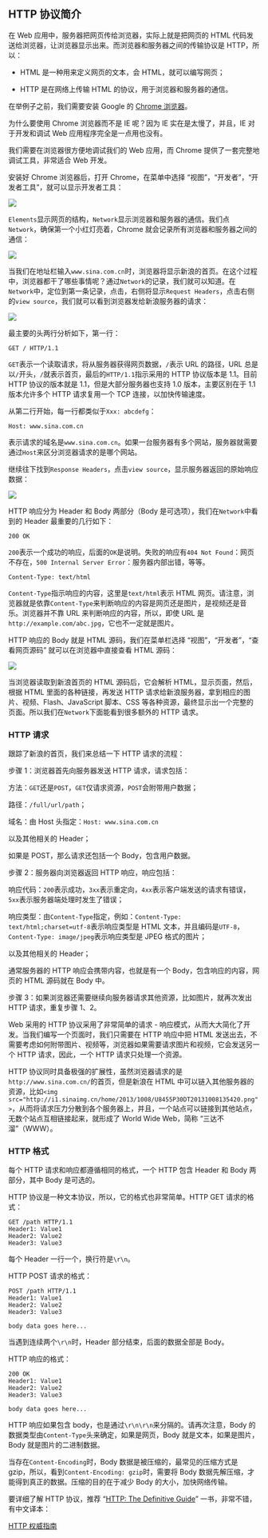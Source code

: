 ## HTTP 协议简介

在 Web 应用中，服务器把网页传给浏览器，实际上就是把网页的 HTML 代码发送给浏览器，让浏览器显示出来。而浏览器和服务器之间的传输协议是 HTTP，所以：

*   HTML 是一种用来定义网页的文本，会 HTML，就可以编写网页；
    
*   HTTP 是在网络上传输 HTML 的协议，用于浏览器和服务器的通信。
    

在举例子之前，我们需要安装 Google 的 [Chrome 浏览器](http://www.google.com/intl/zh-CN/chrome/)。

为什么要使用 Chrome 浏览器而不是 IE 呢？因为 IE 实在是太慢了，并且，IE 对于开发和调试 Web 应用程序完全是一点用也没有。

我们需要在浏览器很方便地调试我们的 Web 应用，而 Chrome 提供了一套完整地调试工具，非常适合 Web 开发。

安装好 Chrome 浏览器后，打开 Chrome，在菜单中选择 “视图”，“开发者”，“开发者工具”，就可以显示开发者工具：

![](\fig\950415476737952.png)

`Elements`显示网页的结构，`Network`显示浏览器和服务器的通信。我们点`Network`，确保第一个小红灯亮着，Chrome 就会记录所有浏览器和服务器之间的通信：

![](\fig\950415873256992.png)

当我们在地址栏输入`www.sina.com.cn`时，浏览器将显示新浪的首页。在这个过程中，浏览器都干了哪些事情呢？通过`Network`的记录，我们就可以知道。在`Network`中，定位到第一条记录，点击，右侧将显示`Request Headers`，点击右侧的`view source`，我们就可以看到浏览器发给新浪服务器的请求：

![](\fig\950413532592512.png)

最主要的头两行分析如下，第一行：

```
GET / HTTP/1.1
```

`GET`表示一个读取请求，将从服务器获得网页数据，`/`表示 URL 的路径，URL 总是以`/`开头，`/`就表示首页，最后的`HTTP/1.1`指示采用的 HTTP 协议版本是 1.1。目前 HTTP 协议的版本就是 1.1，但是大部分服务器也支持 1.0 版本，主要区别在于 1.1 版本允许多个 HTTP 请求复用一个 TCP 连接，以加快传输速度。

从第二行开始，每一行都类似于`Xxx: abcdefg`：

```
Host: www.sina.com.cn
```

表示请求的域名是`www.sina.com.cn`。如果一台服务器有多个网站，服务器就需要通过`Host`来区分浏览器请求的是哪个网站。

继续往下找到`Response Headers`，点击`view source`，显示服务器返回的原始响应数据：

![](\fig\950413553562752.png)

HTTP 响应分为 Header 和 Body 两部分（Body 是可选项），我们在`Network`中看到的 Header 最重要的几行如下：

```
200 OK
```

`200`表示一个成功的响应，后面的`OK`是说明。失败的响应有`404 Not Found`：网页不存在，`500 Internal Server Error`：服务器内部出错，等等。

```
Content-Type: text/html
```

`Content-Type`指示响应的内容，这里是`text/html`表示 HTML 网页。请注意，浏览器就是依靠`Content-Type`来判断响应的内容是网页还是图片，是视频还是音乐。浏览器并不靠 URL 来判断响应的内容，所以，即使 URL 是`http://example.com/abc.jpg`，它也不一定就是图片。

HTTP 响应的 Body 就是 HTML 源码，我们在菜单栏选择 “视图”，“开发者”，“查看网页源码” 就可以在浏览器中直接查看 HTML 源码：

![](\fig\950413570828960.png)

当浏览器读取到新浪首页的 HTML 源码后，它会解析 HTML，显示页面，然后，根据 HTML 里面的各种链接，再发送 HTTP 请求给新浪服务器，拿到相应的图片、视频、Flash、JavaScript 脚本、CSS 等各种资源，最终显示出一个完整的页面。所以我们在`Network`下面能看到很多额外的 HTTP 请求。

### HTTP 请求

跟踪了新浪的首页，我们来总结一下 HTTP 请求的流程：

步骤 1：浏览器首先向服务器发送 HTTP 请求，请求包括：

方法：`GET`还是`POST`，`GET`仅请求资源，`POST`会附带用户数据；

路径：`/full/url/path`；

域名：由 Host 头指定：`Host: www.sina.com.cn`

以及其他相关的 Header；

如果是 POST，那么请求还包括一个 Body，包含用户数据。

步骤 2：服务器向浏览器返回 HTTP 响应，响应包括：

响应代码：`200`表示成功，`3xx`表示重定向，`4xx`表示客户端发送的请求有错误，`5xx`表示服务器端处理时发生了错误；

响应类型：由`Content-Type`指定，例如：`Content-Type: text/html;charset=utf-8`表示响应类型是 HTML 文本，并且编码是`UTF-8`，`Content-Type: image/jpeg`表示响应类型是 JPEG 格式的图片；

以及其他相关的 Header；

通常服务器的 HTTP 响应会携带内容，也就是有一个 Body，包含响应的内容，网页的 HTML 源码就在 Body 中。

步骤 3：如果浏览器还需要继续向服务器请求其他资源，比如图片，就再次发出 HTTP 请求，重复步骤 1、2。

Web 采用的 HTTP 协议采用了非常简单的请求 - 响应模式，从而大大简化了开发。当我们编写一个页面时，我们只需要在 HTTP 响应中把 HTML 发送出去，不需要考虑如何附带图片、视频等，浏览器如果需要请求图片和视频，它会发送另一个 HTTP 请求，因此，一个 HTTP 请求只处理一个资源。

HTTP 协议同时具备极强的扩展性，虽然浏览器请求的是`http://www.sina.com.cn/`的首页，但是新浪在 HTML 中可以链入其他服务器的资源，比如`<img src="http://i1.sinaimg.cn/home/2013/1008/U8455P30DT20131008135420.png">`，从而将请求压力分散到各个服务器上，并且，一个站点可以链接到其他站点，无数个站点互相链接起来，就形成了 World Wide Web，简称 “三达不溜”（WWW）。

### HTTP 格式

每个 HTTP 请求和响应都遵循相同的格式，一个 HTTP 包含 Header 和 Body 两部分，其中 Body 是可选的。

HTTP 协议是一种文本协议，所以，它的格式也非常简单。HTTP GET 请求的格式：

```
GET /path HTTP/1.1
Header1: Value1
Header2: Value2
Header3: Value3
```

每个 Header 一行一个，换行符是`\r\n`。

HTTP POST 请求的格式：

```
POST /path HTTP/1.1
Header1: Value1
Header2: Value2
Header3: Value3

body data goes here...
```

当遇到连续两个`\r\n`时，Header 部分结束，后面的数据全部是 Body。

HTTP 响应的格式：

```
200 OK
Header1: Value1
Header2: Value2
Header3: Value3

body data goes here...
```

HTTP 响应如果包含 body，也是通过`\r\n\r\n`来分隔的。请再次注意，Body 的数据类型由`Content-Type`头来确定，如果是网页，Body 就是文本，如果是图片，Body 就是图片的二进制数据。

当存在`Content-Encoding`时，Body 数据是被压缩的，最常见的压缩方式是 gzip，所以，看到`Content-Encoding: gzip`时，需要将 Body 数据先解压缩，才能得到真正的数据。压缩的目的在于减少 Body 的大小，加快网络传输。

要详细了解 HTTP 协议，推荐 “[HTTP: The Definitive Guide](http://shop.oreilly.com/product/9781565925090.do)” 一书，非常不错，有中文译本：

[HTTP 权威指南](http://t.cn/R7FguRq)

